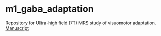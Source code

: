 # m1_gaba_adaptation

Repository for Ultra-high field (7T) MRS study of visuomotor adaptation.
[Manuscript](https://doi.org/10.1101/2020.12.22.423981)
